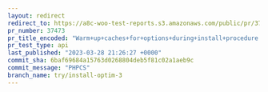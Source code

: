 ```yaml
---
layout: redirect
redirect_to: https://a8c-woo-test-reports.s3.amazonaws.com/public/pr/37473/api/index.html
pr_number: 37473
pr_title_encoded: "Warm+up+caches+for+options+during+install+procedure."
pr_test_type: api
last_published: "2023-03-28 21:26:27 +0000"
commit_sha: 6baf69684a15763d0268804deb5f81c02a1aeb9c
commit_message: "PHPCS"
branch_name: try/install-optim-3
---
```

